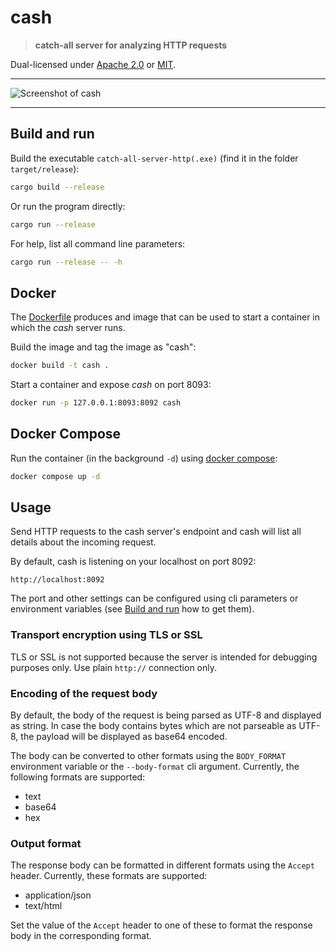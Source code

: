 # cash

> **catch-all server for analyzing HTTP requests**

Dual-licensed under [Apache 2.0](LICENSE-APACHE) or [MIT](LICENSE-MIT).

---

![Screenshot of cash](/docs/doc/screenshot.png)

---

## Build and run

Build the executable `catch-all-server-http(.exe)` (find it in the folder `target/release`):

```bash
cargo build --release
```

Or run the program directly:

```bash
cargo run --release
```

For help, list all command line parameters:

```bash
cargo run --release -- -h
```

## Docker

The [Dockerfile](Dockerfile) produces and image that can be used
to start a container in which the *cash* server runs.

Build the image and tag the image as "cash":

```bash
docker build -t cash .
```

Start a container and expose *cash* on port 8093:

```bash
docker run -p 127.0.0.1:8093:8092 cash
```

## Docker Compose

Run the container (in the background `-d`) using [docker compose](docker-compose.yaml):

```bash
docker compose up -d
```

## Usage

Send HTTP requests to the cash server's endpoint and cash will list all
details about the incoming request.

By default, cash is listening on your localhost on port 8092:

```
http://localhost:8092
```

The port and other settings can be configured using cli parameters or environment variables
(see [Build and run](#build-and-run) how to get them).

### Transport encryption using TLS or SSL

TLS or SSL is not supported because the server is intended for debugging purposes only. Use plain `http://` connection only.

### Encoding of the request body

By default, the body of the request is being parsed as UTF-8 and displayed as string. In case the
body contains bytes which are not parseable as UTF-8, the payload
will be displayed as base64 encoded.

The body can be converted to other formats using the `BODY_FORMAT` environment variable or the `--body-format` cli argument.
Currently, the following formats are supported:

- text
- base64
- hex

### Output format

The response body can be formatted in different formats using the `Accept` header.
Currently, these formats are supported:

- application/json
- text/html

Set the value of the `Accept` header to one of these to format
the response body in the corresponding format.
